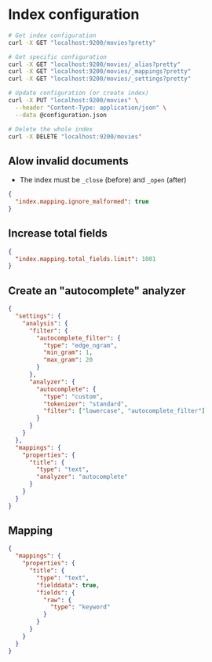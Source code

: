 # Index configuration

```sh
# Get index configuration
curl -X GET "localhost:9200/movies?pretty"

# Get specific configuration
curl -X GET "localhost:9200/movies/_alias?pretty"
curl -X GET "localhost:9200/movies/_mappings?pretty"
curl -X GET "localhost:9200/movies/_settings?pretty"

# Update configuration (or create index)
curl -X PUT "localhost:9200/movies" \
  --header "Content-Type: application/json" \
  --data @configuration.json

# Delete the whole index
curl -X DELETE "localhost:9200/movies"
```

## Alow invalid documents

- The index must be `_close` (before) and `_open` (after)

```json
{
  "index.mapping.ignore_malformed": true
}
```

## Increase total fields

```json
{
  "index.mapping.total_fields.limit": 1001
}
```

## Create an "autocomplete" analyzer

```json
{
  "settings": {
    "analysis": {
      "filter": {
        "autocomplete_filter": {
          "type": "edge_ngram",
          "min_gram": 1,
          "max_gram": 20
        }
      },
      "analyzer": {
        "autocomplete": {
          "type": "custom",
          "tokenizer": "standard",
          "filter": ["lowercase", "autocomplete_filter"]
        }
      }
    }
  },
  "mappings": {
    "properties": {
      "title": {
        "type": "text",
        "analyzer": "autocomplete"
      }
    }
  }
}
```

## Mapping

```json
{
  "mappings": {
    "properties": {
      "title": {
        "type": "text",
        "fielddata": true,
        "fields": {
          "raw": {
            "type": "keyword"
          }
        }
      }
    }
  }
}
```

